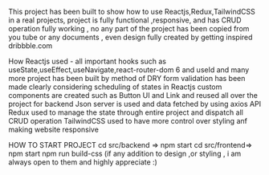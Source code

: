 This project has been built to show how to use Reactjs,Redux,TailwindCSS in  a real projects, project is fully functional ,responsive, and has CRUD operation fully working , no any part of the project has been copied from you tube or any documents , even design fully created by getting inspired dribbble.com 

How Reactjs used - all important hooks such as useState,useEffect,useNavigate,react-router-dom 6 and useId and many more
project has been built by method of DRY 
form validation has been made clearly considering scheduling of states in Reactjs 
custom components are created such as Button UI and Link and reused all over the project
for backend Json server is used and data fetched by using axios API
Redux used to manage the state through entire project and dispatch all CRUD operation 
TailwindCSS used to have more control over styling anf making website responsive

HOW TO START PROJECT
cd src/backend => npm start
cd src/frontend=> npm start
npm run build-css (if any addition to design ,or styling , i am always open to them and highly appreciate :)


